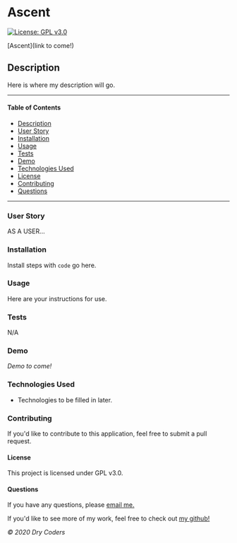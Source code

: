 
# Ascent 
[![License: GPL v3.0](https://img.shields.io/badge/License-GPLv3-blue.svg)](https://choosealicense.com/licenses/gpl-3.0/)

[Ascent](link to come!)

[](./assets/images/demo.png)
    
## Description
Here is where my description will go.

---

#### Table of Contents
- [Description](#description)
- [User Story](#user)
- [Installation](#installation)
- [Usage](#usage)
- [Tests](#tests)
- [Demo](#demo)
- [Technologies Used](#technologies)
- [License](#license)
- [Contributing](#contributing)
- [Questions](#questions)

---

### User Story
AS A USER...

### Installation
Install steps with ``` code ``` go here.

### Usage
Here are your instructions for use.

### Tests
N/A

### Demo 
*Demo to come!*

### Technologies Used
- Technologies to be filled in later.

### Contributing
If you'd like to contribute to this application, feel free to submit a pull request.

#### License
This project is licensed under GPL v3.0. 

#### Questions
    
If you have any questions, please [email me.](mailto:aiden.threadgoode@gmail.com)

If you'd like to see more of my work, feel free to check out [my github!](https://github.com/a-thread)

*© 2020 Dry Coders*
    